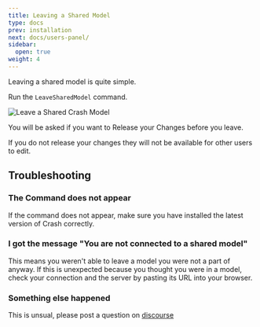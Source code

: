 ```yaml
---
title: Leaving a Shared Model
type: docs
prev: installation
next: docs/users-panel/
sidebar:
  open: true
weight: 4
---
```


Leaving a shared model is quite simple.

Run the `LeaveSharedModel` command.

![Leave a Shared Crash Model](images/leave-shared-model.gif)

You will be asked if you want to Release your Changes before you leave.

If you do not release your changes they will not be available for other users to edit.

## Troubleshooting

### The Command does not appear

If the command does not appear, make sure you have installed the latest version of Crash correctly.

### I got the message "You are not connected to a shared model"

This means you weren't able to leave a model you were not a part of anyway.
If this is unexpected because you thought you were in a model, check your connection and the server by pasting its URL into your browser.

### Something else happened

This is unsual, please post a question on [discourse](https://discourse.mcneel.com/c/plug-ins/multi-user/163/)
